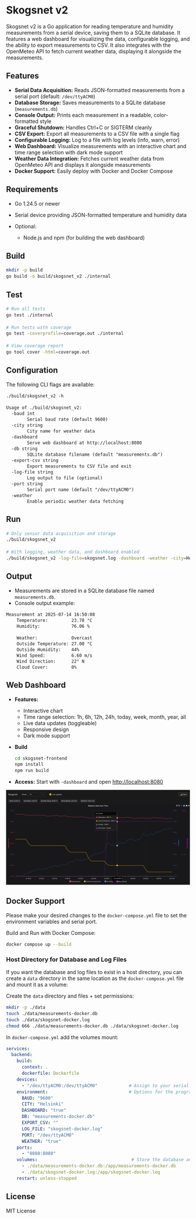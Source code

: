 # Skogsnet v2

Skogsnet v2 is a Go application for reading temperature and humidity measurements from a serial device, saving them to a SQLite database. It features a web dashboard for visualizing the data, configurable logging, and the ability to export measurements to CSV. It also integrates with the OpenMeteo API to fetch current weather data, displaying it alongside the measurements.


## Features

- **Serial Data Acquisition:** Reads JSON-formatted measurements from a serial port (default: `/dev/ttyACM0`)
- **Database Storage:** Saves measurements to a SQLite database (`measurements.db`)
- **Console Output:** Prints each measurement in a readable, color-formatted style
- **Graceful Shutdown:** Handles Ctrl+C or SIGTERM cleanly
- **CSV Export:** Export all measurements to a CSV file with a single flag
- **Configurable Logging:** Log to a file with log levels (info, warn, error)
- **Web Dashboard:** Visualize measurements with an interactive chart and time range selection with dark mode support
- **Weather Data Integration:** Fetches current weather data from OpenMeteo API and displays it alongside measurements
- **Docker Support:** Easily deploy with Docker and Docker Compose

## Requirements

- Go 1.24.5 or newer
- Serial device providing JSON-formatted temperature and humidity data

- Optional:
  - Node.js and npm (for building the web dashboard)


## Build

```sh
mkdir -p build
go build -o build/skogsnet_v2 ./internal
```

## Test
```sh
# Run all tests
go test ./internal

# Run tests with coverage
go test -coverprofile=coverage.out ./internal

# View coverage report
go tool cover -html=coverage.out
```

## Configuration

The following CLI flags are available:

```
./build/skogsnet_v2 -h

Usage of ./build/skogsnet_v2:
  -baud int
    	Serial baud rate (default 9600)
  -city string
    	City name for weather data
  -dashboard
    	Serve web dashboard at http://localhost:8080
  -db string
    	SQLite database filename (default "measurements.db")
  -export-csv string
    	Export measurements to CSV file and exit
  -log-file string
    	Log output to file (optional)
  -port string
    	Serial port name (default "/dev/ttyACM0")
  -weather
    	Enable periodic weather data fetching
```


## Run

```sh
# Only sensor data acquisition and storage
./build/skogsnet_v2

# With logging, weather data, and dashboard enabled
./build/skogsnet_v2 -log-file=skogsnet.log -dashboard -weather -city=Helsinki
```

## Output

- Measurements are stored in a SQLite database file named `measurements.db`.
- Console output example:
```
Measurement at 2025-07-14 16:50:08
    Temperature:         23.78 °C
    Humidity:            76.06 %

    Weather:             Overcast
    Outside Temperature: 27.00 °C
    Outside Humidity:    44%
    Wind Speed:          6.60 m/s
    Wind Direction:      22° N
    Cloud Cover:         0%
```

## Web Dashboard

- **Features:**  
  - Interactive chart
  - Time range selection: 1h, 6h, 12h, 24h, today, week, month, year, all
  - Live data updates (toggleable)
  - Responsive design
  - Dark mode support

- **Build**
  ```sh
  cd skogsnet-frontend
  npm install
  npm run build
  ```

- **Access:**
  Start with `-dashboard` and open [http://localhost:8080](http://localhost:8080)

![web-dashboard](skogsnet-frontend/react-frontend-screenshot.png)


## Docker Support
Please make your desired changes to the `docker-compose.yml` file to set the environment variables and serial port.


Build and Run with Docker Compose:
```sh
docker compose up --build
```

### Host Directory for Database and Log Files
If you want the database and log files to exist in a host directory, you can create a `data` directory in the same location as the `docker-compose.yml` file and mount it as a volume:

Create the `data` directory and files + set permissions:
```sh
mkdir -p ./data
touch ./data/measurements-docker.db
touch ./data/skogsnet-docker.log
chmod 666 ./data/measurements-docker.db ./data/skogsnet-docker.log
```

In `docker-compose.yml` add the volumes mount:
```yaml
services:
  backend:
    build:
      context: .
      dockerfile: Dockerfile
    devices:
      - "/dev/ttyACM0:/dev/ttyACM0"            # Assign to your serial port
    environment:                               # Options for the program
      BAUD: "9600"
      CITY: "Helsinki"
      DASHBOARD: "true"
      DB: "measurements-docker.db"
      EXPORT_CSV: ""
      LOG_FILE: "skogsnet-docker.log"
      PORT: "/dev/ttyACM0"
      WEATHER: "true"
    ports:
      - "8080:8080"
    volumes:                                    # Store the database and log outside the container
      - ./data/measurements-docker.db:/app/measurements-docker.db
      - ./data/skogsnet-docker.log:/app/skogsnet-docker.log
    restart: unless-stopped
```


## License
MIT License